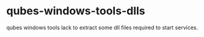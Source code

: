 # qubes-windows-tools-dlls
qubes windows tools lack to extract some dll files required to start services.
